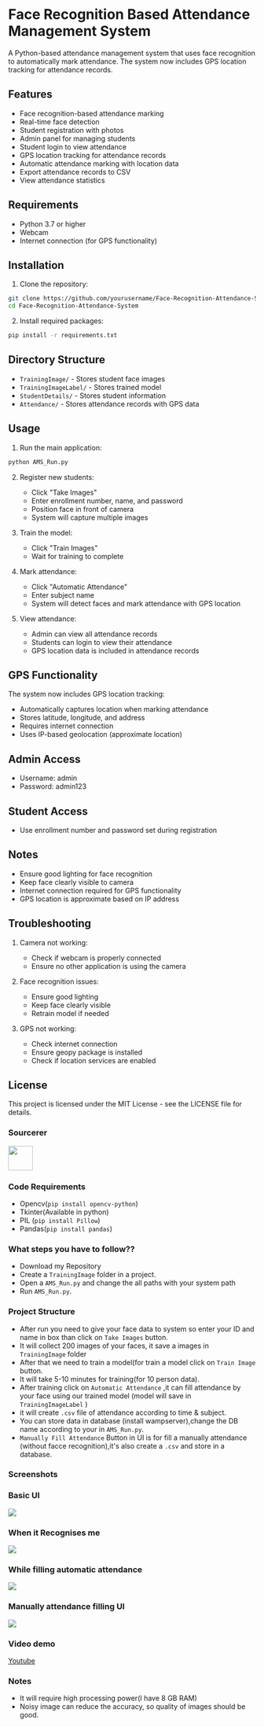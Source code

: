 # Face Recognition Based Attendance Management System

A Python-based attendance management system that uses face recognition to automatically mark attendance. The system now includes GPS location tracking for attendance records.

## Features

- Face recognition-based attendance marking
- Real-time face detection
- Student registration with photos
- Admin panel for managing students
- Student login to view attendance
- GPS location tracking for attendance records
- Automatic attendance marking with location data
- Export attendance records to CSV
- View attendance statistics

## Requirements

- Python 3.7 or higher
- Webcam
- Internet connection (for GPS functionality)

## Installation

1. Clone the repository:
```bash
git clone https://github.com/yourusername/Face-Recognition-Attendance-System.git
cd Face-Recognition-Attendance-System
```

2. Install required packages:
```bash
pip install -r requirements.txt
```

## Directory Structure

- `TrainingImage/` - Stores student face images
- `TrainingImageLabel/` - Stores trained model
- `StudentDetails/` - Stores student information
- `Attendance/` - Stores attendance records with GPS data

## Usage

1. Run the main application:
```bash
python AMS_Run.py
```

2. Register new students:
   - Click "Take Images"
   - Enter enrollment number, name, and password
   - Position face in front of camera
   - System will capture multiple images

3. Train the model:
   - Click "Train Images"
   - Wait for training to complete

4. Mark attendance:
   - Click "Automatic Attendance"
   - Enter subject name
   - System will detect faces and mark attendance with GPS location

5. View attendance:
   - Admin can view all attendance records
   - Students can login to view their attendance
   - GPS location data is included in attendance records

## GPS Functionality

The system now includes GPS location tracking:
- Automatically captures location when marking attendance
- Stores latitude, longitude, and address
- Requires internet connection
- Uses IP-based geolocation (approximate location)

## Admin Access

- Username: admin
- Password: admin123

## Student Access

- Use enrollment number and password set during registration

## Notes

- Ensure good lighting for face recognition
- Keep face clearly visible to camera
- Internet connection required for GPS functionality
- GPS location is approximate based on IP address

## Troubleshooting

1. Camera not working:
   - Check if webcam is properly connected
   - Ensure no other application is using the camera

2. Face recognition issues:
   - Ensure good lighting
   - Keep face clearly visible
   - Retrain model if needed

3. GPS not working:
   - Check internet connection
   - Ensure geopy package is installed
   - Check if location services are enabled

## License

This project is licensed under the MIT License - see the LICENSE file for details.

### Sourcerer
<img src="https://avatars.githubusercontent.com/u/84435079?v=4" height="50px" width="50px" alt=""/>

### Code Requirements
- Opencv(`pip install opencv-python`)
- Tkinter(Available in python)
- PIL (`pip install Pillow`)
- Pandas(`pip install pandas`)

### What steps you have to follow??
- Download my Repository 
- Create a `TrainingImage` folder in a project.
- Open a `AMS_Run.py` and change the all paths with your system path
- Run `AMS_Run.py`.

### Project Structure

- After run you need to give your face data to system so enter your ID and name in box than click on `Take Images` button.
- It will collect 200 images of your faces, it save a images in `TrainingImage` folder
- After that we need to train a model(for train a model click on `Train Image` button.
- It will take 5-10 minutes for training(for 10 person data).
- After training click on `Automatic Attendance` ,it can fill attendance by your face using our trained model (model will save in `TrainingImageLabel` )
- it will create `.csv` file of attendance according to time & subject.
- You can store data in database (install wampserver),change the DB name according to your in `AMS_Run.py`.
- `Manually Fill Attendance` Button in UI is for fill a manually attendance (without facce recognition),it's also create a `.csv` and store in a database.

### Screenshots

### Basic UI
<img src="https://github.com/Pragya9ps/Face-Recognition-Attendance-System/blob/main/Screenshot%20(31).png">

### When it Recognises me
<img src="https://github.com/Pragya9ps/Face-Recognition-Attendance-System/blob/main/Screenshot%20(33).png">

### While filling automatic attendance
<img src="https://github.com/Pragya9ps/Face-Recognition-Attendance-System/blob/main/Screenshot%20(38).png">

### Manually attendance filling UI
<img src="https://github.com/Pragya9ps/Face-Recognition-Attendance-System/blob/main/Screenshot%20(35).png">


### Video demo

[Youtube](https://youtu.be/onms2KDOTtY)


### Notes
- It will require high processing power(I have 8 GB RAM)
- Noisy image can reduce the accuracy, so quality of images should be good.


